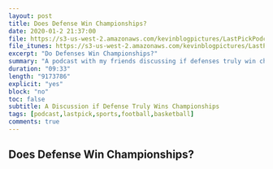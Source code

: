 ```yaml
---
layout: post
title: Does Defense Win Championships?
date: 2020-01-2 21:37:00
file: https://s3-us-west-2.amazonaws.com/kevinblogpictures/LastPickPodcastE1.mp3
file_itunes: https://s3-us-west-2.amazonaws.com/kevinblogpictures/LastPickPodcastE1.m4a
excerpt: "Do Defenses Win Championships?"
summary: "A podcast with my friends discussing if defenses truly win championships"
duration: "09:33"
length: "9173786"
explicit: "yes"
block: "no"
toc: false
subtitle: A Discussion if Defense Truly Wins Championships
tags: [podcast,lastpick,sports,football,basketball]
comments: true
---
```


## Does Defense Win Championships?
